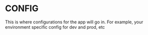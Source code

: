 # CONFIG

This is where configurations for the app will go in. For example, your environment specific config for dev and prod, etc
